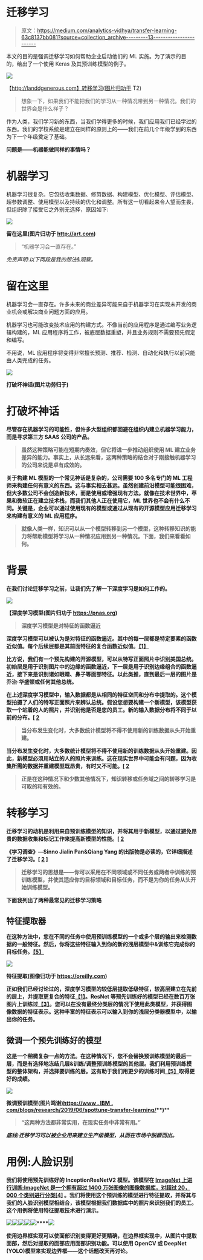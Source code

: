 # 迁移学习

> 原文：<https://medium.com/analytics-vidhya/transfer-learning-63c8137bb081?source=collection_archive---------13----------------------->

本文的目的是强调迁移学习如何帮助企业启动他们的 ML 实施。为了演示的目的，给出了一个使用 Keras 及其预训练模型的例子。

![](img/cbecb20fe6b8d923c017b520f28bb6fd.png)

【http://landdgenerous.com】转移学习(图片归功于 T2)

> 想象一下，如果我们不能把我们的学习从一种情况带到另一种情况。我们的世界会是什么样子？

作为人类，我们学习新的东西，当我们学得更多的时候，我们应用我们已经学过的东西。我们的学校系统是建立在同样的原则上的——我们在前几个年级学到的东西为下一个年级奠定了基础。

**问题是——机器能做同样的事情吗？**

# **机器学习**

机器学习很复杂。它包括收集数据、修剪数据、构建模型、优化模型、评估模型、超参数调整、使用模型以及持续的优化和调整。所有这一切看起来令人望而生畏，但组织除了接受它之外别无选择，原因如下:

![](img/c885d506c917f3d41873d1a90a45bc01.png)

**留在这里(图片归功于 http://art.com)**

> “机器学习会一直存在。”

*免责声明:以下两段是我的想法&观察。*

# **留在这里**

机器学习会一直存在。许多未来的商业差异可能来自于机器学习在实现未开发的商业机会或解决商业问题方面的应用。

机器学习也可能改变技术应用的构建方式。不像当前的应用程序是通过编写业务逻辑构建的，ML 应用程序将工作，被底层数据重塑，并且业务规则不需要预先假定和编写。

不用说，ML 应用程序将变得非常擅长预测、推荐、检测、自动化和执行以前只能由人类完成的任务。

![](img/c4bdc24a38d1328c55c6b71bc53b2735.png)

**打破坏神话(图片功劳归于**[](https://twitter.com/rodemmerson/status/1001873704064724993)****)****

# ****打破坏神话****

**尽管存在机器学习的可能性，但许多大型组织都回避在组织内建立机器学习能力，而是寻求第三方 SAAS 公司的产品。**

> **虽然这种策略可能在短期内奏效，但它将进一步推动组织使用 ML 建立业务差异的能力。事实上，从长远来看，这两种策略的结合对于刚接触机器学习的公司来说是卓有成效的。**

**关于构建 ML 模型的一个常见神话是复杂的，公司需要 100 多名专门的 ML 工程师来构建任何有意义的东西。这与事实相去甚远。虽然创建前沿模型可能很困难，但大多数公司不会创造新技术，而是使用或增强现有方法。就像在技术世界中，苹果和微软正在建立技术栈，而我们其他人正在使用它，ML 世界也不会有什么不同。关键是，企业可以通过使用现有的模型或通过从现有的开源模型应用迁移学习来构建有意义的 ML 应用程序。**

> **就像人类一样，知识可以从一个模型转移到另一个模型，这种转移知识的能力将帮助模型将学习从一种情况应用到另一种情况。下面，我们来看看如何。**

# ****背景****

**在我们讨论迁移学习之前，让我们先了解一下深度学习是如何工作的。**

**![](img/47a70b5719183da21c39ce4163fce62f.png)**

**【深度学习模型(图片归功于 https://pnas.org)**

> **深度学习模型是对特征的函数逼近**

**深度学习模型可以被认为是对特征的函数逼近。其中的每一层都是特定要素的函数近似值。每个后续层都是其前面特征的复合函数近似值。[【1】](https://arxiv.org/pdf/1702.07800.pdf)**

**比方说，我们有一个预先构建的开源模型，可以从特写正面照片中识别美国总统。初始层是用于识别图片中的边缘的函数逼近，下一层是用于识别边缘组合的函数逼近，接下来是识别诸如眼睛、鼻子等面部特征。以此类推，直到最后一层的图片是乔治·华盛顿或任何其他总统。**

**在上述深度学习模型中，输入数据都是从相同的特征空间和分布中提取的。这个模型拍摄了人们的特写正面照片来辨认总统。假设您想要构建一个新模型，该模型获取一个站着的人的照片，并识别他是否是您的员工。新的输入数据分布将不同于以前的分布。[ [2](https://www.cse.ust.hk/~qyang/Docs/2009/tkde_transfer_learning.pdf)**

> **当分布发生变化时，大多数统计模型将不得不使用新的训练数据从头开始重建。**

**当分布发生变化时，大多数统计模型将不得不使用新的训练数据从头开始重建。因此，新模型必须用站立的人的照片来训练。这在现实世界中可能会有问题，因为收集所需的数据并重建模型既昂贵，有时又不可能。[ [2](https://www.cse.ust.hk/~qyang/Docs/2009/tkde_transfer_learning.pdf)**

> **正是在这种情况下和少数其他情况下，知识转移或任务域之间的转移学习是可取的和有效的。**

# ****转移学习****

**迁移学习的动机是利用来自预训练模型的知识，并将其用于新模型，以通过避免昂贵的数据收集和标记工作来提高新模型的性能。[ [2](https://www.cse.ust.hk/~qyang/Docs/2009/tkde_transfer_learning.pdf)**

**《学习调查》—Sinno Jialin Pan&Qiang Yang 的出版物是必读的，它详细描述了迁移学习。[ [2](https://www.cse.ust.hk/~qyang/Docs/2009/tkde_transfer_learning.pdf) ]**

> **迁移学习的思想是——你可以采用在不同领域或不同任务或两者中训练的预训练模型，并使其适应你的目标领域和目标任务，而不是为你的任务从头开始训练模型。**

**下面我列出了两种最常见的迁移学习策略**

## ****特征提取器****

**在这种方法中，您在不同的任务中使用预训练模型的一个或多个层的输出来检测数据的一般特征。然后，你将这些特征输入到你的新的浅层模型中&训练它完成你的目标任务。[【5】](https://keras.io/applications/)**

**![](img/0344469f223af0ee253cd8749bdf0ec8.png)**

****特征提取(图像归功于 https://oreilly.com)****

**正如我们已经讨论过的，深度学习模型的较低层提取低级特征，较高层建立在先前的层上，并提取更复合的特征[【1】](https://arxiv.org/pdf/1702.07800.pdf)。ResNet 等预先训练好的模型已经在数百万张图片上训练过[【3】](https://arxiv.org/abs/1512.03385)。您可以在没有最终分类层的情况下使用此类模型，并获得图像数据的特征表示。这种丰富的特征表示可以输入到你的浅层分类器模型中，以输出你的任务。**

## ****微调一个预先训练好的模型****

**这是一个稍微复杂一点的方法。在这种情况下，您不会替换预训练模型的最后一层，而是有选择地冻结几层&训练/调整预训练模型的其他层。我们利用预训练模型的整体架构，并选择要训练的层。这有助于我们用更少的训练时间[【5】](https://keras.io/applications/)取得更好的成绩。**

**![](img/d69eca32f64112a64ffa3ce50e24f432.png)**

****微调预训模型(图片鸣谢**[**)https://www . IBM . com/blogs/research/2019/06/spottune-transfer-learning/**](https://www.ibm.com/blogs/research/2019/06/spottune-transfer-learning/)**)****

> **“这两种方法都非常实用，在现实任务中非常有用。”**

*****底线:迁移学习可以被企业用来建立生产级模型，从而在市场中脱颖而出。*****

# ****用例:人脸识别****

**我们将使用预先训练好的 **InceptionResNetV2** 模型。该模型在 [ImageNet 上进行训练:ImageNet 是一个拥有超过 1400 万张图像的图像数据库，对超过 20，000 个类别进行分类[4]](http://www.image-net.org/) 。我们将使用这个预训练的模型进行特征提取，并将其与我们的人脸识别模型相结合，该模型根据我们数据库中的照片来识别我们的员工。这个用例将使用特征提取技术进行演示。**

**![](img/31fcccf8e62aca072d4d189e57d65129.png)****![](img/3fd5975395839eaa878f2c20469e99bb.png)****![](img/a1b267d25f6ddf76bd4ae71fc77cf88e.png)****![](img/6992852420e9be252e11e9a9fc74c62a.png)****![](img/85f001faba5c52928498ed0b0f7b49de.png)****![](img/45d8c8fde7bfdbf7d09d39dbdae033be.png)**

**使用边界框实现可以使面部识别变得更好更精确，在边界框实现中，从图片中提取面部，然后对提取的面部应用面部识别功能。可以使用 OpenCV 或 DeepNet (YOLO)模型来实现边界框——这个话题改天再讨论。**